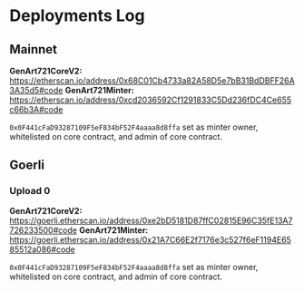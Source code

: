 # Deployments Log

## Mainnet

**GenArt721CoreV2:** https://etherscan.io/address/0x68C01Cb4733a82A58D5e7bB31BdDBFF26A3A35d5#code
**GenArt721Minter:** https://etherscan.io/address/0xcd2036592Cf1291833C5Dd236fDC4Ce655c66b3A#code

`0x0F441cFaD93287109F5eF834bF52F4aaaa8d8ffa` set as minter owner, whitelisted on core contract, and admin of core contract.

## Goerli

### Upload 0

**GenArt721CoreV2:** https://goerli.etherscan.io/address/0xe2bD5181D87ffC02815E96C35fE13A7726233500#code
**GenArt721Minter:** https://goerli.etherscan.io/address/0x21A7C66E2f7176e3c527f6eF1194E6585512a086#code

`0x0F441cFaD93287109F5eF834bF52F4aaaa8d8ffa` set as minter owner, whitelisted on core contract, and admin of core contract.
